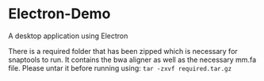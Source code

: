 # Electron-Demo
A desktop application using Electron


There is a required folder that has been zipped which is necessary for snaptools to run. It contains the bwa aligner as well as the necessary mm.fa file. Please untar it before running using:
```tar -zxvf required.tar.gz```
